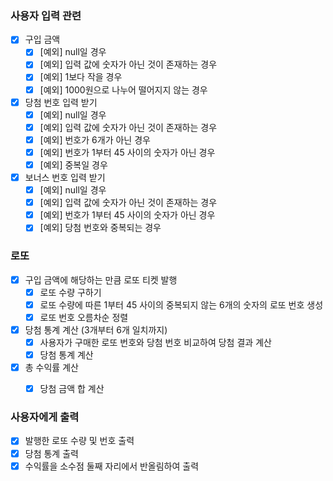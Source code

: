 ### 사용자 입력 관련

- [x]  구입 금액
    - [x]  [예외] null일 경우
    - [x]  [예외] 입력 값에 숫자가 아닌 것이 존재하는 경우
    - [x]  [예외] 1보다 작을 경우
    - [x]  [예외] 1000원으로 나누어 떨어지지 않는 경우
- [x]  당첨 번호 입력 받기
    - [x]  [예외] null일 경우
    - [x]  [예외] 입력 값에 숫자가 아닌 것이 존재하는 경우
    - [x]  [예외] 번호가 6개가 아닌 경우
    - [x]  [예외] 번호가 1부터 45 사이의 숫자가 아닌 경우
    - [x]  [예외] 중복일 경우
- [x]  보너스 번호 입력 받기
    - [x]  [예외] null일 경우
    - [x]  [예외] 입력 값에 숫자가 아닌 것이 존재하는 경우
    - [x]  [예외] 번호가 1부터 45 사이의 숫자가 아닌 경우
    - [x]  [예외] 당첨 번호와 중복되는 경우

### 로또

- [x]  구입 금액에 해당하는 만큼 로또 티켓 발행
    - [x]  로또 수량 구하기
    - [x]  로또 수량에 따른 1부터 45 사이의 중복되지 않는 6개의 숫자의 로또 번호 생성
    - [x]  로또 번호 오름차순 정렬
- [x]  당첨 통계 계산 (3개부터 6개 일치까지)
    - [x]  사용자가 구매한 로또 번호와 당첨 번호 비교하여 당첨 결과 계산
    - [x]  당첨 통계 계산
- [x]  총 수익률 계산
    - [x]  당첨 금액 합 계산



### 사용자에게 출력

- [x]  발행한 로또 수량 및 번호 출력
- [x]  당첨 통계 출력
- [x]  수익률을 소수점 둘째 자리에서 반올림하여 출력